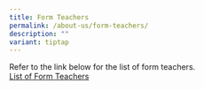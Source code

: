 ```yaml
---
title: Form Teachers
permalink: /about-us/form-teachers/
description: ""
variant: tiptap
---
```

<p>Refer to the link below for the list of form teachers.
<br><a href="https://docs.google.com/spreadsheets/d/15Z6sjYdRjoSNoOjP8ifSLxgmDie3PUWg/edit?usp=drive_link&amp;ouid=103910644794122074770&amp;rtpof=true&amp;sd=true" rel="noopener noreferrer nofollow" target="_blank">List of Form Teachers</a>
</p>